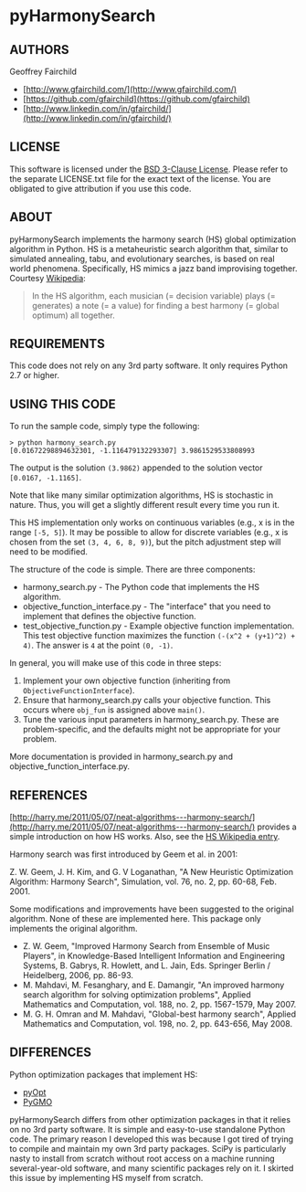 # pyHarmonySearch

## AUTHORS
Geoffrey Fairchild
* [http://www.gfairchild.com/](http://www.gfairchild.com/)
* [https://github.com/gfairchild](https://github.com/gfairchild)
* [http://www.linkedin.com/in/gfairchild/](http://www.linkedin.com/in/gfairchild/)

## LICENSE
This software is licensed under the [BSD 3-Clause License](http://opensource.org/licenses/BSD-3-Clause). Please refer to the separate LICENSE.txt file for the exact text of the license. You are obligated to give attribution if you use this code.

## ABOUT
pyHarmonySearch implements the harmony search (HS) global optimization algorithm in Python. HS is a metaheuristic search algorithm that, similar to simulated annealing, tabu, and evolutionary searches, is based on real world phenomena. Specifically, HS mimics a jazz band improvising together. Courtesy [Wikipedia](http://en.wikipedia.org/wiki/Harmony_search):

> In the HS algorithm, each musician (= decision variable) plays (= generates) a note (= a value) for finding a best harmony (= global optimum) all together.

## REQUIREMENTS
This code does not rely on any 3rd party software. It only requires Python 2.7 or higher.

## USING THIS CODE
To run the sample code, simply type the following:

	> python harmony_search.py
	[0.01672298894632301, -1.116479132293307] 3.9861529533808993
	
The output is the solution `(3.9862)` appended to the solution vector `[0.0167, -1.1165]`.

Note that like many similar optimization algorithms, HS is stochastic in nature. Thus, you will get a slightly different result every time you run it.

This HS implementation only works on continuous variables (e.g., x is in the range `[-5, 5]`). It may be possible to allow for discrete variables (e.g., x is chosen from the set `(3, 4, 6, 8, 9)`), but the pitch adjustment step will need to be modified.

The structure of the code is simple. There are three components:
		
* harmony_search.py - The Python code that implements the HS algorithm.
* objective_function_interface.py - The "interface" that you need to implement that defines the objective function.
* test_objective_function.py - Example objective function implementation. This test objective function maximizes the function `(-(x^2 + (y+1)^2) + 4)`. The answer is `4` at the point `(0, -1)`.

In general, you will make use of this code in three steps:

1. Implement your own objective function (inheriting from `ObjectiveFunctionInterface`).
1. Ensure that harmony_search.py calls your objective function. This occurs where `obj_fun` is assigned above `main()`.
1. Tune the various input parameters in harmony_search.py. These are problem-specific, and the defaults might not be appropriate for your problem.

More documentation is provided in harmony_search.py and objective_function_interface.py.

## REFERENCES
[http://harry.me/2011/05/07/neat-algorithms---harmony-search/](http://harry.me/2011/05/07/neat-algorithms---harmony-search/) provides a simple introduction on how HS works. Also, see the [HS Wikipedia entry](http://en.wikipedia.org/wiki/Harmony_search).

Harmony search was first introduced by Geem et al. in 2001:

Z. W. Geem, J. H. Kim, and G. V Loganathan, "A New Heuristic Optimization Algorithm: Harmony Search", Simulation, vol. 76, no. 2, pp. 60-68, Feb. 2001.
	
Some modifications and improvements have been suggested to the original algorithm. None of these are implemented here. This package only implements the original algorithm.

* Z. W. Geem, "Improved Harmony Search from Ensemble of Music Players", in Knowledge-Based Intelligent Information and Engineering Systems, B. Gabrys, R. Howlett, and L. Jain, Eds. Springer Berlin / Heidelberg, 2006, pp. 86-93.
* M. Mahdavi, M. Fesanghary, and E. Damangir, "An improved harmony search algorithm for solving optimization problems", Applied Mathematics and Computation, vol. 188, no. 2, pp. 1567-1579, May 2007.
* M. G. H. Omran and M. Mahdavi, "Global-best harmony search", Applied Mathematics and Computation, vol. 198, no. 2, pp. 643-656, May 2008.

## DIFFERENCES
Python optimization packages that implement HS:

* [pyOpt](http://www.pyopt.org/)
* [PyGMO](http://pagmo.sourceforge.net/pygmo/)

pyHarmonySearch differs from other optimization packages in that it relies on no 3rd party software. It is simple and easy-to-use standalone Python code. The primary reason I developed this was because I got tired of trying to compile and maintain my own 3rd party packages. SciPy is particularly nasty to install from scratch without root access on a machine running several-year-old software, and many scientific packages rely on it. I skirted this issue by implementing HS myself from scratch.
